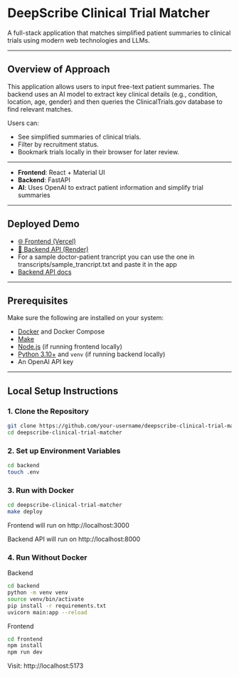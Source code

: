 # DeepScribe Clinical Trial Matcher

A full-stack application that matches simplified patient summaries to clinical trials using modern web technologies and LLMs.

---

## Overview of Approach

This application allows users to input free-text patient summaries. The backend uses an AI model to extract key clinical details (e.g., condition, location, age, gender) and then queries the ClinicalTrials.gov database to find relevant matches.

Users can:
- See simplified summaries of clinical trials.
- Filter by recruitment status.
- Bookmark trials locally in their browser for later review.
---
- **Frontend**: React + Material UI  
- **Backend**: FastAPI  
- **AI**: Uses OpenAI to extract patient information and simplify trial summaries

---

## Deployed Demo

- [🌐 Frontend (Vercel)](https://deepscribe-clinical-trial-matcher-r4k4bdb9s.vercel.app)  
- [🔗 Backend API (Render)](https://deepscribe-clinical-trial-matcher-1.onrender.com)
- For a sample doctor-patient trancript you can use the one in transcripts/sample_trancript.txt and paste it in the app
- [Backend API docs](https://deepscribe-clinical-trial-matcher-1.onrender.com/docs)
---

## Prerequisites

Make sure the following are installed on your system:

- [Docker](https://www.docker.com/) and Docker Compose
- [Make](https://www.gnu.org/software/make/)
- [Node.js](https://nodejs.org/) (if running frontend locally)
- [Python 3.10+](https://www.python.org/) and `venv` (if running backend locally)
- An OpenAI API key

---

## Local Setup Instructions

### 1. Clone the Repository

```bash
git clone https://github.com/your-username/deepscribe-clinical-trial-matcher.git
cd deepscribe-clinical-trial-matcher
```

### 2. Set up Environment Variables
```bash
cd backend
touch .env
```

### 3. Run with Docker
```bash
cd deepscribe-clinical-trial-matcher
make deploy
```
Frontend will run on http://localhost:3000

Backend API will run on http://localhost:8000

### 4. Run Without Docker
Backend
```bash
cd backend
python -m venv venv
source venv/bin/activate
pip install -r requirements.txt
uvicorn main:app --reload
```

Frontend
```bash
cd frontend
npm install
npm run dev
```
Visit: http://localhost:5173



